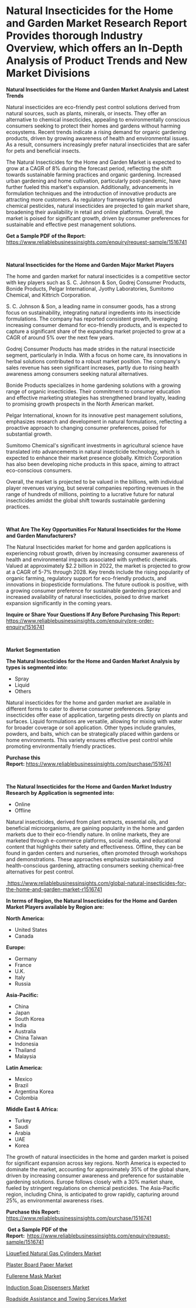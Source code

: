 <p><h1>Natural Insecticides for the Home and Garden Market Research Report Provides thorough Industry Overview, which offers an In-Depth Analysis of Product Trends and New Market Divisions</h1></p><p><strong>Natural Insecticides for the Home and Garden Market Analysis and Latest Trends</strong></p>
<p><p>Natural insecticides are eco-friendly pest control solutions derived from natural sources, such as plants, minerals, or insects. They offer an alternative to chemical insecticides, appealing to environmentally conscious consumers seeking to protect their homes and gardens without harming ecosystems. Recent trends indicate a rising demand for organic gardening products, driven by growing awareness of health and environmental issues. As a result, consumers increasingly prefer natural insecticides that are safer for pets and beneficial insects.</p><p>The Natural Insecticides for the Home and Garden Market is expected to grow at a CAGR of 8% during the forecast period, reflecting the shift towards sustainable farming practices and organic gardening. Increased urban gardening and home cultivation, particularly post-pandemic, have further fueled this market's expansion. Additionally, advancements in formulation techniques and the introduction of innovative products are attracting more customers. As regulatory frameworks tighten around chemical pesticides, natural insecticides are projected to gain market share, broadening their availability in retail and online platforms. Overall, the market is poised for significant growth, driven by consumer preferences for sustainable and effective pest management solutions.</p></p>
<p><strong>Get a Sample PDF of the Report:&nbsp;</strong> <a href="https://www.reliablebusinessinsights.com/enquiry/request-sample/1516741?utm_campaign=1106&utm_medium=2&utm_source=Github&utm_content=ia&utm_term=30032025&utm_id=natural-insecticides-for-the-home-and-garden">https://www.reliablebusinessinsights.com/enquiry/request-sample/1516741</a></p>
<p>&nbsp;</p>
<p><strong>Natural Insecticides for the Home and Garden Major Market Players</strong></p>
<p><p>The home and garden market for natural insecticides is a competitive sector with key players such as S. C. Johnson & Son, Godrej Consumer Products, Bonide Products, Pelgar International, Jyothy Laboratories, Sumitomo Chemical, and Kittrich Corporation. </p><p>S. C. Johnson & Son, a leading name in consumer goods, has a strong focus on sustainability, integrating natural ingredients into its insecticide formulations. The company has reported consistent growth, leveraging increasing consumer demand for eco-friendly products, and is expected to capture a significant share of the expanding market projected to grow at a CAGR of around 5% over the next few years.</p><p>Godrej Consumer Products has made strides in the natural insecticide segment, particularly in India. With a focus on home care, its innovations in herbal solutions contributed to a robust market position. The company's sales revenue has seen significant increases, partly due to rising health awareness among consumers seeking natural alternatives.</p><p>Bonide Products specializes in home gardening solutions with a growing range of organic insecticides. Their commitment to consumer education and effective marketing strategies has strengthened brand loyalty, leading to promising growth prospects in the North American market.</p><p>Pelgar International, known for its innovative pest management solutions, emphasizes research and development in natural formulations, reflecting a proactive approach to changing consumer preferences, poised for substantial growth.</p><p>Sumitomo Chemical's significant investments in agricultural science have translated into advancements in natural insecticide technology, which is expected to enhance their market presence globally. Kittrich Corporation has also been developing niche products in this space, aiming to attract eco-conscious consumers.</p><p>Overall, the market is projected to be valued in the billions, with individual player revenues varying, but several companies reporting revenues in the range of hundreds of millions, pointing to a lucrative future for natural insecticides amidst the global shift towards sustainable gardening practices.</p></p>
<p>&nbsp;</p>
<p><strong>What Are The Key Opportunities For Natural Insecticides for the Home and Garden Manufacturers?</strong></p>
<p><p>The Natural Insecticides market for home and garden applications is experiencing robust growth, driven by increasing consumer awareness of health and environmental impacts associated with synthetic chemicals. Valued at approximately $2.2 billion in 2022, the market is projected to grow at a CAGR of 5-7% through 2028. Key trends include the rising popularity of organic farming, regulatory support for eco-friendly products, and innovations in biopesticide formulations. The future outlook is positive, with a growing consumer preference for sustainable gardening practices and increased availability of natural insecticides, poised to drive market expansion significantly in the coming years.</p></p>
<p><strong>Inquire or Share Your Questions If Any Before Purchasing This Report:</strong> <a href="https://www.reliablebusinessinsights.com/enquiry/pre-order-enquiry/1516741?utm_campaign=1106&utm_medium=2&utm_source=Github&utm_content=ia&utm_term=30032025&utm_id=natural-insecticides-for-the-home-and-garden">https://www.reliablebusinessinsights.com/enquiry/pre-order-enquiry/1516741</a></p>
<p>&nbsp;</p>
<p><strong>Market Segmentation</strong></p>
<p><strong>The Natural Insecticides for the Home and Garden Market Analysis by types is segmented into:</strong></p>
<p><ul><li>Spray</li><li>Liquid</li><li>Others</li></ul></p>
<p><p>Natural insecticides for the home and garden market are available in different forms to cater to diverse consumer preferences. Spray insecticides offer ease of application, targeting pests directly on plants and surfaces. Liquid formulations are versatile, allowing for mixing with water for broader coverage or soil application. Other types include granules, powders, and baits, which can be strategically placed within gardens or home environments. This variety ensures effective pest control while promoting environmentally friendly practices.</p></p>
<p><strong>Purchase this Report:&nbsp;</strong><a href="https://www.reliablebusinessinsights.com/purchase/1516741?utm_campaign=1106&utm_medium=2&utm_source=Github&utm_content=ia&utm_term=30032025&utm_id=natural-insecticides-for-the-home-and-garden">https://www.reliablebusinessinsights.com/purchase/1516741</a></p>
<p>&nbsp;</p>
<p><strong>The Natural Insecticides for the Home and Garden Market Industry Research by Application is segmented into:</strong></p>
<p><ul><li>Online</li><li>Offline</li></ul></p>
<p><p>Natural insecticides, derived from plant extracts, essential oils, and beneficial microorganisms, are gaining popularity in the home and garden markets due to their eco-friendly nature. In online markets, they are marketed through e-commerce platforms, social media, and educational content that highlights their safety and effectiveness. Offline, they can be found in garden centers and nurseries, often promoted through workshops and demonstrations. These approaches emphasize sustainability and health-conscious gardening, attracting consumers seeking chemical-free alternatives for pest control.</p></p>
<p><a href="https://www.reliablebusinessinsights.com/global-natural-insecticides-for-the-home-and-garden-market-r1516741?utm_campaign=1106&utm_medium=2&utm_source=Github&utm_content=ia&utm_term=30032025&utm_id=natural-insecticides-for-the-home-and-garden">&nbsp;https://www.reliablebusinessinsights.com/global-natural-insecticides-for-the-home-and-garden-market-r1516741</a></p>
<p><strong>In terms of Region, the Natural Insecticides for the Home and Garden Market Players available by Region are:</strong></p>
<p>
    <p> <strong> North America: </strong>
        <ul>
            <li>United States</li>
            <li>Canada</li>
        </ul>
        </p> 
    <p> <strong> Europe: </strong>
        <ul>
            <li>Germany</li>
            <li>France</li>
            <li>U.K.</li>
            <li>Italy</li>
            <li>Russia</li>
        </ul>
        </p> 
    <p> <strong> Asia-Pacific: </strong>
        <ul>
            <li>China</li>
            <li>Japan</li>
            <li>South Korea</li>
            <li>India</li>
            <li>Australia</li>
            <li>China Taiwan</li>
            <li>Indonesia</li>
            <li>Thailand</li>
            <li>Malaysia</li>
        </ul>
        </p> 
    <p> <strong> Latin America: </strong>
        <ul>
            <li>Mexico</li>
            <li>Brazil</li>
            <li>Argentina Korea</li>
            <li>Colombia</li>
        </ul>
        </p> 
    <p> <strong> Middle East & Africa: </strong>
        <ul>
            <li>Turkey</li>
            <li>Saudi</li>
            <li>Arabia</li>
            <li>UAE</li>
            <li>Korea</li>
        </ul>
    </p>
    </p>
<p><p>The growth of natural insecticides in the home and garden market is poised for significant expansion across key regions. North America is expected to dominate the market, accounting for approximately 35% of the global share, driven by increasing consumer awareness and preference for sustainable gardening solutions. Europe follows closely with a 30% market share, fueled by stringent regulations on chemical pesticides. The Asia-Pacific region, including China, is anticipated to grow rapidly, capturing around 25%, as environmental awareness rises.</p></p>
<p><strong>Purchase this Report: </strong><a href="https://www.reliablebusinessinsights.com/purchase/1516741?utm_campaign=1106&utm_medium=2&utm_source=Github&utm_content=ia&utm_term=30032025&utm_id=natural-insecticides-for-the-home-and-garden">https://www.reliablebusinessinsights.com/purchase/1516741</a></p>
<p>&nbsp;<strong>Get a Sample PDF of the Report:&nbsp;&nbsp;</strong><a href="https://www.reliablebusinessinsights.com/enquiry/request-sample/1516741?utm_campaign=1106&utm_medium=2&utm_source=Github&utm_content=ia&utm_term=30032025&utm_id=natural-insecticides-for-the-home-and-garden">https://www.reliablebusinessinsights.com/enquiry/request-sample/1516741</a></p>
<p><strong></strong></p>
<p><p><a href="https://github.com/trenkkwasek84/Market-Research-Report-List-1/blob/main/liquefied-natural-gas-cylinders-market.md?utm_campaign=1106&utm_medium=2&utm_source=Github&utm_content=ia&utm_term=30032025&utm_id=natural-insecticides-for-the-home-and-garden">Liquefied Natural Gas Cylinders Market</a></p><p><a href="https://github.com/brinnoifon/Market-Research-Report-List-1/blob/main/plaster-board-paper-market.md?utm_campaign=1106&utm_medium=2&utm_source=Github&utm_content=ia&utm_term=30032025&utm_id=natural-insecticides-for-the-home-and-garden">Plaster Board Paper Market</a></p><p><a href="https://github.com/rjaibiagha/Market-Research-Report-List-1/blob/main/fullerene-mask-market.md?utm_campaign=1106&utm_medium=2&utm_source=Github&utm_content=ia&utm_term=30032025&utm_id=natural-insecticides-for-the-home-and-garden">Fullerene Mask Market</a></p><p><a href="https://github.com/rumaskdallys2/Market-Research-Report-List-1/blob/main/induction-soap-dispensers-market.md?utm_campaign=1106&utm_medium=2&utm_source=Github&utm_content=ia&utm_term=30032025&utm_id=natural-insecticides-for-the-home-and-garden">Induction Soap Dispensers Market</a></p><p><a href="https://github.com/godekkutero4/Market-Research-Report-List-1/blob/main/roadside-assistance-and-towing-services-market.md?utm_campaign=1106&utm_medium=2&utm_source=Github&utm_content=ia&utm_term=30032025&utm_id=natural-insecticides-for-the-home-and-garden">Roadside Assistance and Towing Services Market</a></p></p>